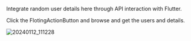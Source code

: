 Integrate random user details here through API interaction with Flutter.

Click the FlotingActionButton and browse and get the users and details.




![20240112_111228](https://github.com/isurubandara1/Random_Users/assets/111081151/3d9a2430-d69d-4cb4-a422-78e9cc39998e)
